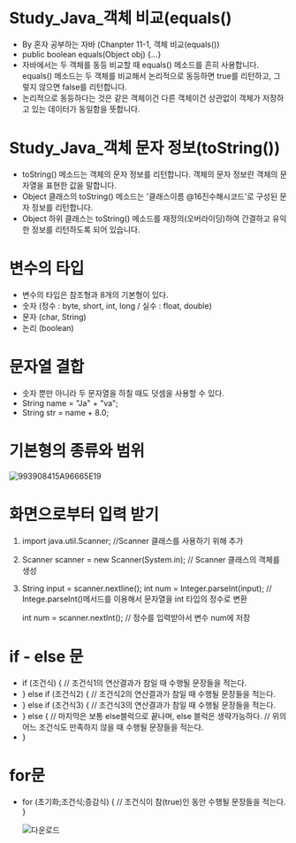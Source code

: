 # Study_Java_객체 비교(equals()

- By 혼자 공부하는 자바 (Chanpter 11-1, 객체 비교(equals()) 
- public boolean equals(Object obj) {…}
- 자바에서는 두 객체를 동등 비교할 때 equals() 메소드를 흔히 사용합니다. equals() 메소드는 두 객체를 비교해서 논리적으로 동등하면 true를 리턴하고, 그렇지 않으면 false를 리턴합니다.
- 논리적으로 동등하다는 것은 같은 객체이건 다른 객체이건 상관없이 객체가 저장하고 있는 데이터가 동일함을 뜻합니다.





# Study_Java_객체 문자 정보(toString())

- toString() 메소드는 객체의 문자 정보를 리턴합니다. 객체의 문자 정보란 객체의 문자열을 표현한 값을 말합니다.
- Object 클래스의 toString() 메소드는 '클래스이름 @16진수해시코드'로 구성된 문자 정보를 리턴합니다. 
- Object 하위 클래스는 toString() 메소드를 재정의(오버라이딩)하여 간결하고 유익한 정보를 리턴하도록 되어 있습니다.


# 변수의 타입

- 변수의 타입은 참조형과 8개의 기본형이 있다.
- 숫자 (정수 : byte, short, int, long  / 실수 : float, double)
- 문자 (char, String)
- 논리 (boolean)


# 문자열 결합

- 숫자 뿐만 아니라 두 문자열을 하칠 때도 덧셈을 사용할 수 있다.
- String name = "Ja" + "va";
- String str = name + 8.0;



# 기본형의 종류와 범위
![993908415A96665E19](https://user-images.githubusercontent.com/116433637/209466751-5766f16d-39d5-440e-9c64-e6fe964749ab.jpeg)


# 화면으로부터 입력 받기
1. import java.util.Scanner;   //Scanner 클래스를 사용하기 위해 추가
2. Scanner scanner = new Scanner(System.in);   // Scanner 클래스의 객체를 생성
3. String input = scanner.nextline();
   int num = Integer.parseInt(input);  // Intege.parseInt()메서드를 이용해서 문자열을 int 타입의 정수로 변환
   
   int num = scanner.nextInt();  // 정수를 입력받아서 변수 num에 저장
   
   
   
   
# if - else 문
- if (조건식) {
         // 조건식1의 연산결과가 참일 때 수행될 문장들을 적는다.
- } else if (조건식2) {
         // 조건식2의 연산결과가 참일 때 수행될 문장들을 적는다.
- } else if (조건식3) {
         // 조건식3의 연산결과가 참일 때 수행될 문장들을 적는다.
- } else {  // 마지막은 보통 else블럭으로 끝나며, else 블럭은 생략가능하다.
      // 위의 어느 조건식도 만족하지 않을 때 수행될 문장들을 적는다.
- }



# for문
- for (초기화;조건식;증감식) {
   // 조건식이 참(true)인 동안 수행될 문장들을 적는다.
   }
   
   ![다운로드](https://user-images.githubusercontent.com/116433637/210136590-80993c47-ed6c-442f-b9b0-acd1007cb01f.jpeg)

